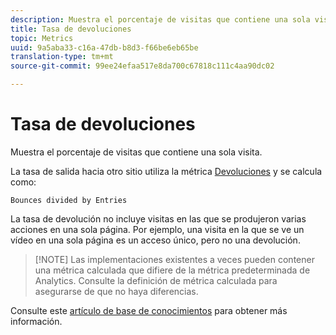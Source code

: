 ```yaml
---
description: Muestra el porcentaje de visitas que contiene una sola visita.
title: Tasa de devoluciones
topic: Metrics
uuid: 9a5aba33-c16a-47db-b8d3-f66be6eb65be
translation-type: tm+mt
source-git-commit: 99ee24efaa517e8da700c67818c111c4aa90dc02

---
```



# Tasa de devoluciones

Muestra el porcentaje de visitas que contiene una sola visita.

La tasa de salida hacia otro sitio utiliza la métrica  [Devoluciones](/help/components/c-variables/c-metrics/metrics-bounces.md) y se calcula como:

`Bounces divided by Entries`

La tasa de devolución no incluye visitas en las que se produjeron varias acciones en una sola página. Por ejemplo, una visita en la que se ve un vídeo en una sola página es un acceso único, pero no una devolución.

> [!NOTE] Las implementaciones existentes a veces pueden contener una métrica calculada que difiere de la métrica predeterminada de Analytics. Consulte la definición de métrica calculada para asegurarse de que no haya diferencias.

Consulte este [artículo de base de conocimientos](https://marketing.adobe.com/resources/help/en_US/home/index.html#kb-analytics-comparing-bounces-and-single-access) para obtener más información.
